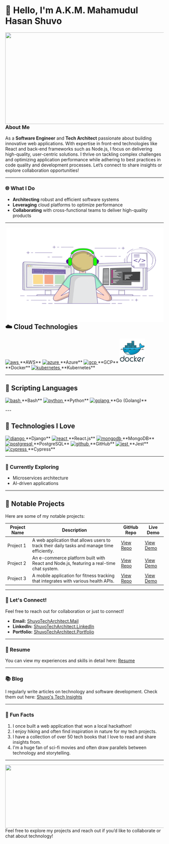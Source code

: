 # 👋 Hello, I'm A.K.M. Mahamudul Hasan Shuvo

<img align="right" height="290" width="1010" src="https://i.ibb.co/dpYhkRP/Untitled-design.png" />

### About Me
As a **Software Engineer** and **Tech Architect** passionate about building innovative web applications. With expertise in front-end technologies like React and back-end frameworks such as Node.js, I focus on delivering high-quality, user-centric solutions. I thrive on tackling complex challenges and optimizing application performance while adhering to best practices in code quality and development processes. Let’s connect to share insights or explore collaboration opportunities!

---

### 🌐 What I Do
- **Architecting** robust and efficient software systems
- **Leveraging** cloud platforms to optimize performance
- **Collaborating** with cross-functional teams to deliver high-quality products

---

<!-- GIF -->
<img align="right" height="300" width="500" src="https://raw.githubusercontent.com/mikonoid/mikonoid/main/images/gifs/coder3.gif" />

## ☁️ Cloud Technologies
<p align="left">
<!-- AWS -->
<a href="https://aws.amazon.com" target="_blank" rel="noreferrer">
<img src="https://www.logigroup.com/images/Logo_aws.gif" alt="aws" width="80" height="80"/>
</a>
**AWS**

<!-- Azure -->
<a href="https://azure.microsoft.com/en-in/" target="_blank" rel="noreferrer">
<img src="https://www.vectorlogo.zone/logos/microsoft_azure/microsoft_azure-icon.svg" alt="azure" width="80" height="80"/>
</a>
**Azure**
  
<!-- GCP -->
<a href="https://cloud.google.com" target="_blank" rel="noreferrer">
<img src="https://www.gend.co/hs-fs/hubfs/gcp-logo-cloud.png?width=730&name=gcp-logo-cloud.png" alt="gcp" width="80" height="80"/>
</a>
**GCP**

<!-- Docker -->
<a href="https://www.docker.com/" target="_blank" rel="noreferrer">
<img src="https://raw.githubusercontent.com/devicons/devicon/master/icons/docker/docker-original-wordmark.svg" alt="docker" width="80" height="80"/>
</a>
**Docker**

<!-- Kubernetes -->
<a href="https://kubernetes.io/" target="_blank" rel="noreferrer">
<img src="https://upload.wikimedia.org/wikipedia/commons/thumb/3/39/Kubernetes_logo_without_workmark.svg/2109px-Kubernetes_logo_without_workmark.svg.png" alt="kubernetes" width="80" height="80"/>
</a>
**Kubernetes**
</p>

---

## 🐍 Scripting Languages
<p align="left">
<!-- Bash -->
<a href="https://www.gnu.org/software/bash/" target="_blank" rel="noreferrer">
<img src="https://e7.pngegg.com/pngimages/330/276/png-clipart-bash-shell-script-bourne-shell-scripting-language-unix-shell-shell-rectangle-logo.png" alt="bash" width="80" height="80"/>
</a>
**Bash**
<!-- Python -->
<a href="https://www.python.org/" target="_blank" rel="noreferrer">
<img src="https://i.ibb.co/W3pBhP0/clipart396037.png" alt="python" width="80" height="80"/>
</a>
**Python**

<!-- Golang -->
<a href="https://golang.org/" target="_blank" rel="noreferrer">
<img src="https://i.ibb.co/rpQm5Np/0-t93-Y3-Lr-Mvw4v-k-Gy.gif" alt="golang" width="80" height="80"/>
</a>
**Go (Golang)**
</p>
---

## 🔧 Technologies I Love
<p align="left">
<!-- Django -->
<a href="https://www.djangoproject.com/" target="_blank" rel="noreferrer">
<img src="https://cdn.worldvectorlogo.com/logos/django.svg" alt="django" width="100" height="100"/>
</a>
**Django**

<!-- React.js -->
<a href="https://reactjs.org/" target="_blank" rel="noreferrer">
<img src="https://upload.wikimedia.org/wikipedia/commons/a/a7/React-icon.svg" alt="react" width="100" height="100"/>
</a>
**React.js**
<!-- MongoDB -->
<a href="https://www.mongodb.com/" target="_blank" rel="noreferrer">
<img src="https://cdn.worldvectorlogo.com/logos/mongodb-icon-1.svg" alt="mongodb" width="100" height="100"/>
</a>
**MongoDB**

<!-- PostgreSQL -->
<a href="https://www.postgresql.org/" target="_blank" rel="noreferrer">
<img src="https://upload.wikimedia.org/wikipedia/commons/2/29/Postgresql_elephant.svg" alt="postgresql" width="100" height="100"/>
</a>
**PostgreSQL**

<!-- GitHub -->
<a href="https://github.com/" target="_blank" rel="noreferrer">
<img src="https://upload.wikimedia.org/wikipedia/commons/9/91/Octicons-mark-github.svg" alt="github" width="100" height="100"/>
</a>
**GitHub**

<!-- Jest -->
<a href="https://jestjs.io/" target="_blank" rel="noreferrer">
<img src="https://jestjs.io/img/jest.png" alt="jest" width="100" height="100"/>
</a>
**Jest**

<!-- Cypress -->
<a href="https://www.cypress.io/" target="_blank" rel="noreferrer">
<img src="https://docs.cypress.io/img/favicon.png" alt="cypress" width="100" height="100"/>
</a>
**Cypress**
</p>

---

### 🌱 Currently Exploring
- Microservices architecture
- AI-driven applications

---

## 💼 Notable Projects
Here are some of my notable projects:

| Project Name | Description | GitHub Repo | Live Demo |
|--------------|-------------|--------------|-----------|
| Project 1    | A web application that allows users to track their daily tasks and manage time efficiently. | [View Repo](https://github.com/yourusername/project1) | [View Demo](https://yourproject1demo.com) |
| Project 2    | An e-commerce platform built with React and Node.js, featuring a real-time chat system. | [View Repo](https://github.com/yourusername/project2) | [View Demo](https://yourproject2demo.com) |
| Project 3    | A mobile application for fitness tracking that integrates with various health APIs. | [View Repo](https://github.com/yourusername/project3) | [View Demo](https://yourproject3demo.com) |

---

### 🤝 Let's Connect!
Feel free to reach out for collaboration or just to connect!

- **Email:** [ShuvoTechArchitect.Mail](mailto:shuvohasan791@gmail.com)
- **LinkedIn:** [ShuvoTechArchitect.LinkedIn](https://www.linkedin.com/in/shuvotecharchitect/)
- **Portfolio:** [ShuvoTechArchitect.Portfolio](https://shuvotecharchitect.netlify.app)

---

### 📄 Resume
You can view my experiences and skills in detail here: [Resume](#)

---

### 📚 Blog
I regularly write articles on technology and software development. Check them out here: [Shuvo's Tech Insights](https://shuvo-tech-insights.blogspot.com/)

---

### 🎉 Fun Facts
1. I once built a web application that won a local hackathon!
2. I enjoy hiking and often find inspiration in nature for my tech projects.
3. I have a collection of over 50 tech books that I love to read and share insights from.
4. I'm a huge fan of sci-fi movies and often draw parallels between technology and storytelling.

---

<img align="right" height="200" width="1010" src="https://i.ibb.co/nPWDXCd/2024-10-07-Thank-you-for-visiting.gif" /> 

Feel free to explore my projects and reach out if you’d like to collaborate or chat about technology!
